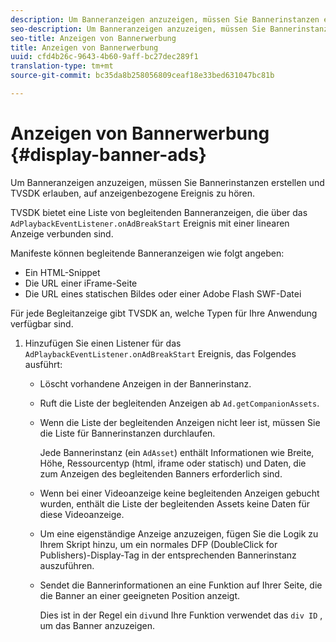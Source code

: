 ```yaml
---
description: Um Banneranzeigen anzuzeigen, müssen Sie Bannerinstanzen erstellen und TVSDK erlauben, auf anzeigenbezogene Ereignis zu hören.
seo-description: Um Banneranzeigen anzuzeigen, müssen Sie Bannerinstanzen erstellen und TVSDK erlauben, auf anzeigenbezogene Ereignis zu hören.
seo-title: Anzeigen von Bannerwerbung
title: Anzeigen von Bannerwerbung
uuid: cfd4b26c-9643-4b60-9aff-bc27dec289f1
translation-type: tm+mt
source-git-commit: bc35da8b258056809ceaf18e33bed631047bc81b

---
```



# Anzeigen von Bannerwerbung {#display-banner-ads}

Um Banneranzeigen anzuzeigen, müssen Sie Bannerinstanzen erstellen und TVSDK erlauben, auf anzeigenbezogene Ereignis zu hören.

TVSDK bietet eine Liste von begleitenden Banneranzeigen, die über das `AdPlaybackEventListener.onAdBreakStart` Ereignis mit einer linearen Anzeige verbunden sind.

Manifeste können begleitende Banneranzeigen wie folgt angeben:

* Ein HTML-Snippet
* Die URL einer iFrame-Seite
* Die URL eines statischen Bildes oder einer Adobe Flash SWF-Datei

Für jede Begleitanzeige gibt TVSDK an, welche Typen für Ihre Anwendung verfügbar sind.

1. Hinzufügen Sie einen Listener für das `AdPlaybackEventListener.onAdBreakStart` Ereignis, das Folgendes ausführt:

   * Löscht vorhandene Anzeigen in der Bannerinstanz.
   * Ruft die Liste der begleitenden Anzeigen ab `Ad.getCompanionAssets`.
   * Wenn die Liste der begleitenden Anzeigen nicht leer ist, müssen Sie die Liste für Bannerinstanzen durchlaufen.

      Jede Bannerinstanz (ein `AdAsset`) enthält Informationen wie Breite, Höhe, Ressourcentyp (html, iframe oder statisch) und Daten, die zum Anzeigen des begleitenden Banners erforderlich sind.
   * Wenn bei einer Videoanzeige keine begleitenden Anzeigen gebucht wurden, enthält die Liste der begleitenden Assets keine Daten für diese Videoanzeige.
   * Um eine eigenständige Anzeige anzuzeigen, fügen Sie die Logik zu Ihrem Skript hinzu, um ein normales DFP (DoubleClick for Publishers)-Display-Tag in der entsprechenden Bannerinstanz auszuführen.
   * Sendet die Bannerinformationen an eine Funktion auf Ihrer Seite, die die Banner an einer geeigneten Position anzeigt.

      Dies ist in der Regel ein `div`und Ihre Funktion verwendet das `div ID` , um das Banner anzuzeigen.